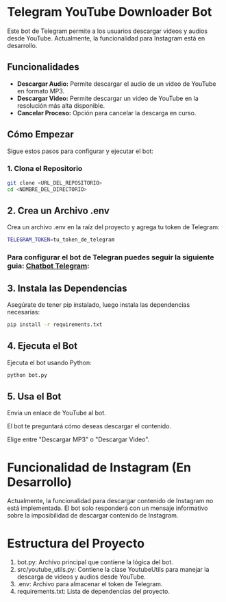 # Telegram YouTube Downloader Bot

Este bot de Telegram permite a los usuarios descargar videos y audios desde YouTube. Actualmente, la funcionalidad para Instagram está en desarrollo.

## Funcionalidades

- **Descargar Audio:** Permite descargar el audio de un video de YouTube en formato MP3.
- **Descargar Video:** Permite descargar un video de YouTube en la resolución más alta disponible.
- **Cancelar Proceso:** Opción para cancelar la descarga en curso.

## Cómo Empezar

Sigue estos pasos para configurar y ejecutar el bot:

### 1. Clona el Repositorio

```bash
git clone <URL_DEL_REPOSITORIO>
cd <NOMBRE_DEL_DIRECTORIO>
```

## 2. Crea un Archivo .env

Crea un archivo .env en la raíz del proyecto y agrega tu token de Telegram:

```bash
TELEGRAM_TOKEN=tu_token_de_telegram
```

### Para configurar el bot de Telegran puedes seguir la siguiente guia: [Chatbot Telegram](https://sendpulse.com/latam/knowledge-base/chatbot/telegram/create-telegram-chatbot):

## 3. Instala las Dependencias

Asegúrate de tener pip instalado, luego instala las dependencias necesarias:

```bash
pip install -r requirements.txt
```

## 4. Ejecuta el Bot

Ejecuta el bot usando Python:

```bash
python bot.py
```

## 5. Usa el Bot

Envía un enlace de YouTube al bot.

El bot te preguntará cómo deseas descargar el contenido.

Elige entre "Descargar MP3" o "Descargar Video".

# Funcionalidad de Instagram (En Desarrollo)

Actualmente, la funcionalidad para descargar contenido de Instagram no está implementada. El bot solo responderá con un mensaje informativo sobre la imposibilidad de descargar contenido de Instagram.

# Estructura del Proyecto

1. bot.py: Archivo principal que contiene la lógica del bot.
2. src/youtube_utils.py: Contiene la clase YoutubeUtils para manejar la descarga de videos y audios desde YouTube.
3. .env: Archivo para almacenar el token de Telegram.
4. requirements.txt: Lista de dependencias del proyecto.
